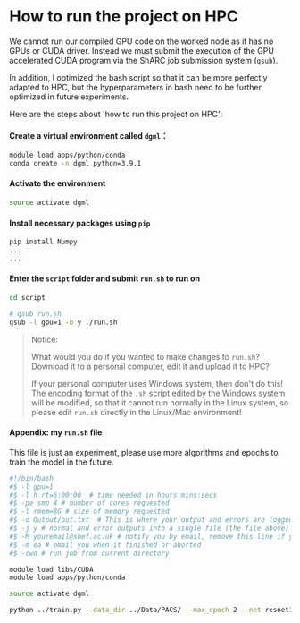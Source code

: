 # How to run the project on HPC

We cannot run our compiled GPU code on the worked node as it has no GPUs or CUDA driver. Instead we must submit the execution of the GPU accelerated CUDA program via the ShARC job submission system (`qsub`). 

In addition, I optimized the bash script so that it can be more perfectly adapted to HPC, but the hyperparameters in bash need to be further optimized in future experiments.

Here are the steps about 'how to run this project on HPC':

#### Create a virtual environment called `dgml`：

```bash
module load apps/python/conda
conda create -n dgml python=3.9.1
```

#### Activate the environment

```bash
source activate dgml
```

#### Install necessary packages using `pip`

```bash
pip install Numpy
...
...
```

#### Enter the `script` folder and submit `run.sh` to run on

```bash
cd script

# qsub run.sh
qsub -l gpu=1 -b y ./run.sh
```

> Notice:
>
> What would you do if you wanted to make changes to `run.sh`? Download it to a personal computer, edit it and upload it to HPC?
>
> If your personal computer uses Windows system, then don't do this! The encoding format of the `.sh` script edited by the Windows system will be modified, so that it cannot run normally in the Linux system, so please edit `run.sh` directly in the Linux/Mac environment!

#### Appendix: my `run.sh` file

This file is just an experiment, please use more algorithms and epochs to train the model in the future.

```bash
#!/bin/bash
#$ -l gpu=1
#$ -l h_rt=6:00:00  # time needed in hours:mins:secs
#$ -pe smp 4 # number of cores requested
#$ -l rmem=8G # size of memory requested
#$ -o Output/out.txt  # This is where your output and errors are logged
#$ -j y # normal and error outputs into a single file (the file above)
#$ -M youremail@shef.ac.uk # notify you by email, remove this line if you don't want to be notified
#$ -m ea # email you when it finished or aborted
#$ -cwd # run job from current directory

module load libs/CUDA
module load apps/python/conda

source activate dgml

python ../train.py --data_dir ../Data/PACS/ --max_epoch 2 --net resnet18 --task img_dg --output ../output/ --test_envs 2 --dataset PACS --algorithm MLDG --mldg_beta 10
```
